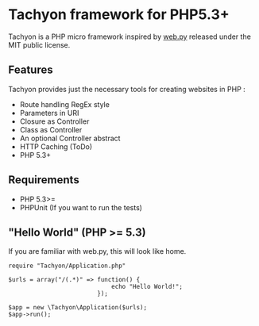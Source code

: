 # Tachyon framework for PHP5.3+

Tachyon is a PHP micro framework inspired by [web.py](http://webpy.org) released under the MIT public license.

## Features

Tachyon provides just the necessary tools for creating websites in PHP :

* Route handling RegEx style
* Parameters in URI
* Closure as Controller
* Class as Controller
* An optional Controller abstract
* HTTP Caching (ToDo)
* PHP 5.3+

## Requirements

* PHP 5.3>=
* PHPUnit (If you want to run the tests)

## "Hello World" (PHP >= 5.3)

If you are familiar with web.py, this will look like home.

    require "Tachyon/Application.php"

	$urls = array("/(.*)" => function() {
							     echo "Hello World!";
		                     });

	$app = new \Tachyon\Application($urls);
	$app->run();
